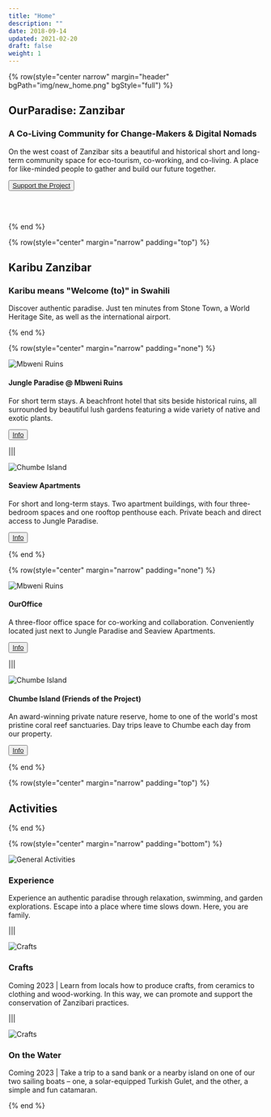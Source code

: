 ```yaml
---
title: "Home"
description: ""
date: 2018-09-14
updated: 2021-02-20
draft: false
weight: 1
---
```


<!-- section 1 -->

{% row(style="center narrow" margin="header" bgPath="img/new_home.png" bgStyle="full") %}

 ## OurParadise: Zanzibar
 
 ### A Co-Living Community for Change-Makers & Digital Nomads

 On the west coast of Zanzibar sits a beautiful and historical short and long-term community space for eco-tourism, co-working, and co-living. A place for like-minded people to gather and build our future together.

  <button>[Support the Project](/action)</button>

 <br>
 <br>

{% end %}

<!-- section 2  -->

{% row(style="center" margin="narrow" padding="top") %}

## Karibu Zanzibar

### Karibu means **"Welcome (to)"** in Swahili

Discover authentic paradise. Just ten minutes from Stone Town, a World Heritage Site, as well as the international airport.

{% end %}

{% row(style="center" margin="narrow" padding="none") %}

![Mbweni Ruins](img/mbweni.jpeg)

#### **Jungle Paradise** @ Mbweni Ruins

For short term stays. A beachfront hotel that sits beside historical ruins, all surrounded by beautiful lush gardens featuring a wide variety of native and exotic plants.

 <button>[Info](/location/mbweni)</button>

|||

![Chumbe Island](img/chumbe.jpeg)

#### **Seaview Apartments**

For short and long-term stays. Two apartment buildings, with four three-bedroom spaces and one rooftop penthouse each. Private beach and direct access to Jungle Paradise.

<button>[Info](/location/chumbe)</button>

{% end %}

{% row(style="center" margin="narrow" padding="none") %}

![Mbweni Ruins](img/ouroffice.png)

#### **OurOffice**

A three-floor office space for co-working and collaboration. Conveniently located just next to Jungle Paradise and Seaview Apartments.

 <button>[Info](/location/mbweni)</button>

|||

![Chumbe Island](img/chumbe.jpeg)

#### **Chumbe Island** (Friends of the Project)

An award-winning private nature reserve, home to one of the world's most pristine coral reef sanctuaries. Day trips leave to Chumbe each day from our property.

<button>[Info](/location/chumbe)</button>

{% end %}

{% row(style="center" margin="narrow" padding="top") %}

## Activities

{% end %}

{% row(style="center" margin="narrow" padding="bottom") %}

![General Activities](img/beach_activities_2.jpg#mx-auto#large)

### Experience

Experience an authentic paradise through relaxation, swimming, and garden explorations. Escape into a place where time slows down. Here, you are family.

|||

![Crafts](img/local_culture.jpg#mx-auto#large)

### Crafts

Coming 2023 | Learn from locals how to produce crafts, from ceramics to clothing and wood-working. In this way, we can promote and support the conservation of Zanzibari practices.

|||

![Crafts](img/boats.jpg#mx-auto#large)

### On the Water

Coming 2023 | Take a trip to a sand bank or a nearby island on one of our two sailing boats – one, a solar-equipped Turkish Gulet, and the other, a simple and fun catamaran.

{% end %}